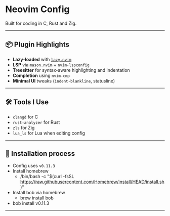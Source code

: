 # Neovim Config

Built for coding in C, Rust and Zig.

---

## 📦 Plugin Highlights

- **Lazy-loaded** with [`lazy.nvim`](https://github.com/folke/lazy.nvim)
- **LSP** via `mason.nvim` + `nvim-lspconfig`
- **Treesitter** for syntax-aware highlighting and indentation
- **Completion** using `nvim-cmp`
- **Minimal UI** tweaks (`indent-blankline`, statusline)

---

## 🛠 Tools I Use

- `clangd` for C
- `rust-analyzer` for Rust
- `zls` for Zig
- `lua_ls` for Lua when editing config

---

## 🧪 Installation process

- Config uses `v0.11.3`
- Install homebrew 
    - /bin/bash -c "$(curl -fsSL https://raw.githubusercontent.com/Homebrew/install/HEAD/install.sh)"
- Install bob via homebrew
    - brew install bob
- bob install v0.11.3 

---
